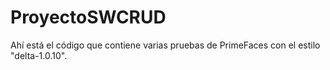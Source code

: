 # ProyectoSWCRUD

Ahí está el código que contiene varias pruebas de PrimeFaces con el estilo "delta-1.0.10".
